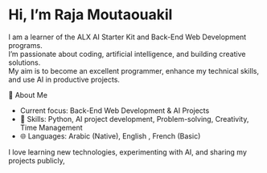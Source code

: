 # Hi, I’m Raja Moutaouakil

I am a learner of the ALX AI Starter Kit and Back-End Web Development programs.  
I’m passionate about coding, artificial intelligence, and building creative solutions.  
My aim is to become an excellent programmer, enhance my technical skills, and use AI in productive projects. 

📖 About Me

-  Current focus: Back-End Web Development & AI Projects  
- 🧠 Skills: Python, AI project development, Problem-solving, Creativity, Time Management  
- 🌐 Languages: Arabic (Native), English , French (Basic)  

I love learning new technologies, experimenting with AI, and sharing my projects publicly,
